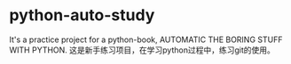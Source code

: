 # python-auto-study
It's a practice project for a python-book, AUTOMATIC THE BORING STUFF WITH PYTHON.
这是新手练习项目，在学习python过程中，练习git的使用。

